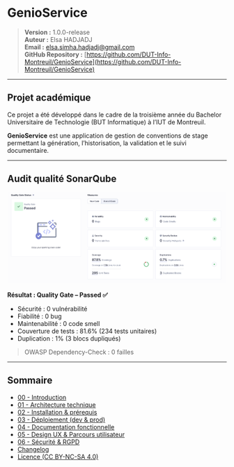 # GenioService

> **Version :** 1.0.0-release  
> **Auteur :** Elsa HADJADJ  
> **Email :** elsa.simha.hadjadj@gmail.com  
> **GitHub Repository :** [https://github.com/DUT-Info-Montreuil/GenioService](https://github.com/DUT-Info-Montreuil/GenioService)

---

## Projet académique

Ce projet a été développé dans le cadre de la troisième année du Bachelor Universitaire de Technologie (BUT Informatique) à l’IUT de Montreuil.  

**GenioService** est une application de gestion de conventions de stage permettant la génération, l’historisation, la validation et le suivi documentaire.

---

## Audit qualité SonarQube

<div>
  <img src="docs/assets/images/sonar-audit.png" alt="Audit SonarCube" width="600"/>
</div>


**Résultat : Quality Gate – Passed  ✅**
- Sécurité : 0 vulnérabilité
- Fiabilité : 0 bug
- Maintenabilité : 0 code smell
- Couverture de tests : 81.6% (234 tests unitaires)
- Duplication : 1% (3 blocs dupliqués)

> OWASP Dependency-Check : 0 failles
---

## Sommaire

- [00 - Introduction](docs/00-introduction.md)
- [01 - Architecture technique](docs/01-architecture.md)
- [02 - Installation & prérequis](docs/02-installation.md)
- [03 - Déploiement (dev & prod)](docs/03-deploiement.md)
- [04 - Documentation fonctionnelle](docs/04-doc-fonctionnelle.md)
- [05 - Design UX & Parcours utilisateur](docs/05-ux)
- [06 - Sécurité & RGPD](docs/06-rgpd)
- [Changelog](CHANGELOG.md)
- [Licence (CC BY-NC-SA 4.0)](licence.md)